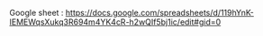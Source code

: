 Google sheet : https://docs.google.com/spreadsheets/d/119hYnK-IEMEWqsXukq3R694m4YK4cR-h2wQIf5bj1ic/edit#gid=0
